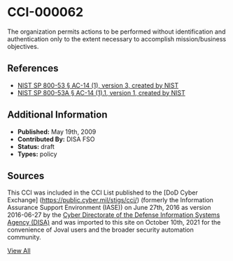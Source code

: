 # CCI-000062

The organization permits actions to be performed without identification and authentication only to the extent necessary to accomplish mission/business objectives.

## References ##

* [NIST SP 800-53 § AC-14 (1), version 3, created by NIST](http://csrc.nist.gov/publications/PubsSPs.html)
* [NIST SP 800-53A § AC-14 (1).1, version 1, created by NIST](http://csrc.nist.gov/publications/PubsSPs.html)


## Additional Information ##

* **Published:** May 19th, 2009
* **Contributed By:** DISA FSO
* **Status:** draft
* **Types:** policy

## Sources ##

This CCI was included in the CCI List published to the [DoD Cyber Exchange]
(https://public.cyber.mil/stigs/cci/) (formerly the Information Assurance Support Environment
(IASE)) on June 27th, 2016 as version 2016-06-27 by the [Cyber Directorate of the Defense 
Information Systems Agency (DISA)](https://public.cyber.mil/about-cyber/) and was imported to 
this site on October 10th, 2021 for the convenience of Joval users and the broader security automation community.

[View All](../README.md)
